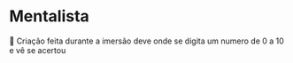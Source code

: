# Mentalista
:crystal_ball:  Criação feita durante a imersão deve onde se digita um numero de 0 a 10 e vê se acertou
